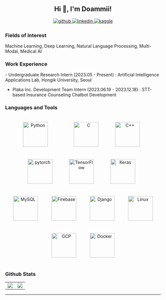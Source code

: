## <div align="center">Hi 👋, I'm Doammii!</div>  
  

<div align="center">
<a href="https://github.com/https://github.com/doammii" target="_blank">
<img src=https://img.shields.io/badge/github-%2324292e.svg?&style=for-the-badge&logo=github&logoColor=white alt=github style="margin-bottom: 5px;" />
</a>
<a href="https://linkedin.com/in/https://www.linkedin.com/in/doammii/" target="_blank">
<img src=https://img.shields.io/badge/linkedin-%231E77B5.svg?&style=for-the-badge&logo=linkedin&logoColor=white alt=linkedin style="margin-bottom: 5px;" />
</a>
<a href="https://www.kaggle.com/https://www.kaggle.com/doammii" target="_blank">
<img src=https://img.shields.io/badge/kaggle-%2344BAE8.svg?&style=for-the-badge&logo=kaggle&logoColor=white alt=kaggle style="margin-bottom: 5px;" />
</a>  
</div>  

### Fields of Interest
﻿Machine Learning, Deep Learning, Natural Language Processing, Multi-Modal, Medical AI

### Work Experience 
﻿- Undergraduate Research Intern (2023.05 - Present) : Artificial Intelligence Applications Lab, Hongik University, Seoul
 
- Plaka Inc. Development Team Intern (2023.06.19 - 2023.12.18) : STT-based Insurance Counseling Chatbot Development


### Languages and Tools  
<div align="center">  
<a href="https://www.python.org/" target="_blank"><img style="margin: 20px; padding-right: 40px" src="https://profilinator.rishav.dev/skills-assets/python-original.svg" alt="Python" height="80" /></a>  
<a href="https://www.cprogramming.com/" target="_blank"><img style="margin: 20px; padding-right: 10px" src="https://profilinator.rishav.dev/skills-assets/c-original.svg" alt="C" height="80" /></a>  
<a href="https://www.cplusplus.com/" target="_blank"><img style="margin: 20px; padding-right: 10px" src="https://profilinator.rishav.dev/skills-assets/cplusplus-original.svg" alt="C++" height="80" /></a>  
<a href="https://pytorch.org/" target="_blank"><img style="margin: 20px; padding-right: 10px" src="https://profilinator.rishav.dev/skills-assets/pytorch-icon.svg" alt="pytorch" height="80" /></a>  
<a href="https://www.tensorflow.org/" target="_blank"><img style="margin: 20px; padding-right: 10px" src="https://profilinator.rishav.dev/skills-assets/tensorflow-icon.svg" alt="TensorFlow" height="80" /></a>  
<a href="https://keras.io/" target="_blank"><img style="margin: 20px; padding-right: 10px" src="https://profilinator.rishav.dev/skills-assets/keras.png" alt="Keras" height="80" /></a>  
</div>  

<div align="center">  
<a href="https://www.mysql.com/" target="_blank"><img style="margin: 20px" src="https://profilinator.rishav.dev/skills-assets/mysql-original-wordmark.svg" alt="MySQL" height="80" /></a>  
<a href="https://firebase.google.com/" target="_blank"><img style="margin: 20px" src="https://profilinator.rishav.dev/skills-assets/firebase.png" alt="Firebase" height="80" /></a>  
<a href="https://www.djangoproject.com/" target="_blank"><img style="margin: 20px" src="https://profilinator.rishav.dev/skills-assets/django-original.svg" alt="Django" height="80" /></a>  
<a href="https://www.linux.org/" target="_blank"><img style="margin: 20px" src="https://profilinator.rishav.dev/skills-assets/linux-original.svg" alt="Linux" height="80" /></a>  
<a href="https://cloud.google.com/" target="_blank"><img style="margin: 20px" src="https://profilinator.rishav.dev/skills-assets/google_cloud-icon.svg" alt="GCP" height="80" /></a>  
<a href="https://www.docker.com/" target="_blank"><img style="margin: 20px" src="https://profilinator.rishav.dev/skills-assets/docker-original-wordmark.svg" alt="Docker" height="80" /></a>  
</div>  

### Github Stats  
<table width="100%">
  <tr>
    <td valign="top" width="50%">
      <div align="center"><img src="https://github-readme-stats.vercel.app/api?username=doammii&show_icons=true&count_private=true&hide_border=true" align="center" /></div>
    </td>
    <td valign="top" width="50%">
      <img src="https://github-readme-stats.vercel.app/api/top-langs/?username=doammii&hide_border=true&layout=compact" align="center" />
    </td>
  </tr>
</table> 

----
<div align="center">
